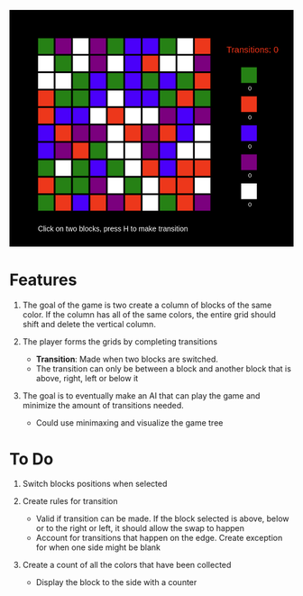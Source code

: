 
![alt text](https://github.com/shaysingh818/FunWithP5js/blob/master/BlockGame/blockgame.png)

# Features
1. The goal of the game is two create a column  of blocks of the same color. If the column has all of the same colors, the entire grid should shift and delete the vertical column.

2. The player forms the grids by completing transitions
	* **Transition**: Made when two blocks are switched.
	* The transition can only be between a block and another block that is above, right, left or below it

3. The goal is to eventually make an AI that can play the game and minimize the amount of transitions needed.
	* Could use minimaxing and visualize the game tree

# To Do

1. Switch blocks positions when selected

2. Create rules for transition
	* Valid if transition can be made. If the block selected is above, below or to the right or left, it should allow the swap to happen
	* Account for transitions that happen on the edge. Create exception for when one side might be blank

3. Create a count of all the colors that have been collected
	* Display the block to the side with a counter
